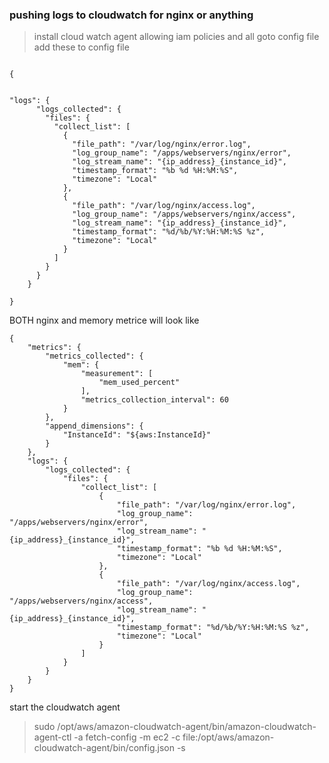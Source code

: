 ### pushing logs to cloudwatch for nginx or anything 


> install cloud watch agent allowing iam policies and all 
> goto config file 
> add these to config file

```

{


"logs": {
	  "logs_collected": {
		"files": {
		  "collect_list": [
			{
			  "file_path": "/var/log/nginx/error.log",
			  "log_group_name": "/apps/webservers/nginx/error",
			  "log_stream_name": "{ip_address}_{instance_id}",
			  "timestamp_format": "%b %d %H:%M:%S",
			  "timezone": "Local"
			},
			{
			  "file_path": "/var/log/nginx/access.log",
			  "log_group_name": "/apps/webservers/nginx/access",
			  "log_stream_name": "{ip_address}_{instance_id}",
			  "timestamp_format": "%d/%b/%Y:%H:%M:%S %z",
			  "timezone": "Local"
			}
		  ]
		}
	  }
	}

}

```
BOTH nginx and memory metrice will look like
```
{
    "metrics": {
        "metrics_collected": {
            "mem": {
                "measurement": [
                    "mem_used_percent"
                ],
                "metrics_collection_interval": 60
            }
        },
        "append_dimensions": {
            "InstanceId": "${aws:InstanceId}"
        }
    },
    "logs": {
        "logs_collected": {
            "files": {
                "collect_list": [
                    {
                        "file_path": "/var/log/nginx/error.log",
                        "log_group_name": "/apps/webservers/nginx/error",
                        "log_stream_name": "{ip_address}_{instance_id}",
                        "timestamp_format": "%b %d %H:%M:%S",
                        "timezone": "Local"
                    },
                    {
                        "file_path": "/var/log/nginx/access.log",
                        "log_group_name": "/apps/webservers/nginx/access",
                        "log_stream_name": "{ip_address}_{instance_id}",
                        "timestamp_format": "%d/%b/%Y:%H:%M:%S %z",
                        "timezone": "Local"
                    }
                ]
            }
        }
    }
}
```

start the cloudwatch agent 
> sudo /opt/aws/amazon-cloudwatch-agent/bin/amazon-cloudwatch-agent-ctl -a fetch-config -m ec2 -c file:/opt/aws/amazon-cloudwatch-agent/bin/config.json -s
